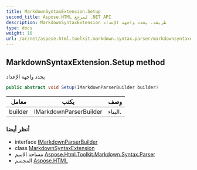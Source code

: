 ```yaml
---
title: MarkdownSyntaxExtension.Setup
second_title: Aspose.HTML لمرجع .NET API
description: MarkdownSyntaxExtension طريقة. يحدد واجهة الإعداد
type: docs
weight: 10
url: /ar/net/aspose.html.toolkit.markdown.syntax.parser/markdownsyntaxextension/setup/
---
```

## MarkdownSyntaxExtension.Setup method

يحدد واجهة الإعداد

```csharp
public abstract void Setup(IMarkdownParserBuilder builder)
```

| معامل | يكتب | وصف |
| --- | --- | --- |
| builder | IMarkdownParserBuilder | البناء. |

### أنظر أيضا

* interface [IMarkdownParserBuilder](../../imarkdownparserbuilder/)
* class [MarkdownSyntaxExtension](../)
* مساحة الاسم [Aspose.Html.Toolkit.Markdown.Syntax.Parser](../../markdownsyntaxextension/)
* المجسم [Aspose.HTML](../../../)


